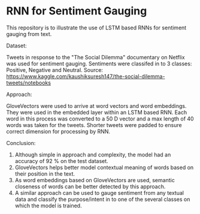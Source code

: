 # RNN for Sentiment Gauging

This repository is to illustrate the use of LSTM based RNNs for sentiment gauging from text.

Dataset: 

Tweets in response to the "The Social Dilemma" documentary on Netflix was used for sentiment gauging. Sentiments were classifed in to 3 classes: Positive, Negative and Neutral. Source: https://www.kaggle.com/kaushiksuresh147/the-social-dilemma-tweets/notebooks

Approach: 

GloveVectors were used to arrive at word vectors and word embeddings. They were used in the embedded layer within an LSTM based RNN. Each word in this process was converted to a 50 D vector and a max length of 40 words was taken for the tweets. Shorter tweets were padded to ensure correct dimension for processing by RNN.

Conclusion: 

1. Although simple in approach and complexity, the model had an accuracy of 92 % on the test dataset. 
2. GloveVectors helps better model contextual meaning of words based on their position in the text. 
3. As word embeddings based on GloveVectors are used, semantic closeness of words can be better detected by this approach.
4. A similar approach can be used to gauge sentiment from any textual data and classify the purpose/intent in to one of the several classes on which the model is trained.
